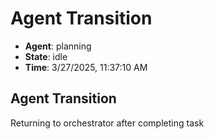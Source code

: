 # Agent Transition

- **Agent**: planning
- **State**: idle
- **Time**: 3/27/2025, 11:37:10 AM

## Agent Transition

Returning to orchestrator after completing task

